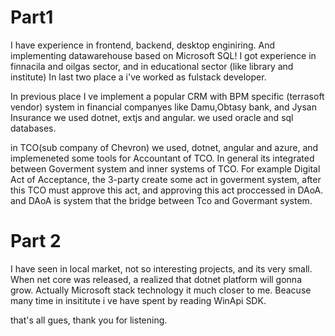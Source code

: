 
# Part1

I have experience in frontend, backend, desktop enginiring. And implementing datawarehouse based on Microsoft SQL!
I got experience in finnacila and oilgas sector, and in educational sector (like library and institute)
In last two place a i've worked as fulstack developer.


In previous place I ve implement a popular CRM with BPM specific (terrasoft vendor) system in financial companyes like Damu,Obtasy bank, and Jysan Insurance
we used dotnet, extjs and angular. we used oracle and sql databases. 


in TCO(sub company of Chevron) we used, dotnet, angular and azure, and implemeneted some tools for Accountant of TCO.
In general its integrated between Goverment system and inner systems of TCO.
For example Digital Act of Acceptance, the 3-party create some act in goverment system, after this TCO must approve this act, and approving this act proccessed in DAoA.
and DAoA is system that the bridge between Tco and Govermant system. 


# Part 2
I have seen in local market, not so interesting projects, and its very small.
When net core was released, a realized that dotnet platform will gonna grow.
Actually Microsoft stack technology it much closer to me. 
Beacuse many time in  insititute i ve have spent by reading WinApi SDK.  

that's all gues, thank you for listening.



